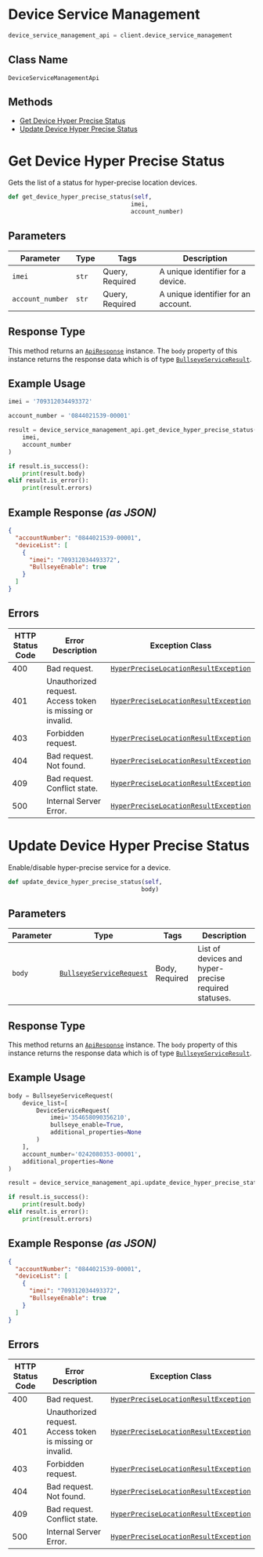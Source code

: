 # Device Service Management

```python
device_service_management_api = client.device_service_management
```

## Class Name

`DeviceServiceManagementApi`

## Methods

* [Get Device Hyper Precise Status](../../doc/controllers/device-service-management.md#get-device-hyper-precise-status)
* [Update Device Hyper Precise Status](../../doc/controllers/device-service-management.md#update-device-hyper-precise-status)


# Get Device Hyper Precise Status

Gets the list of a status for hyper-precise location devices.

```python
def get_device_hyper_precise_status(self,
                                   imei,
                                   account_number)
```

## Parameters

| Parameter | Type | Tags | Description |
|  --- | --- | --- | --- |
| `imei` | `str` | Query, Required | A unique identifier for a device. |
| `account_number` | `str` | Query, Required | A unique identifier for an account. |

## Response Type

This method returns an [`ApiResponse`](../../doc/api-response.md) instance. The `body` property of this instance returns the response data which is of type [`BullseyeServiceResult`](../../doc/models/bullseye-service-result.md).

## Example Usage

```python
imei = '709312034493372'

account_number = '0844021539-00001'

result = device_service_management_api.get_device_hyper_precise_status(
    imei,
    account_number
)

if result.is_success():
    print(result.body)
elif result.is_error():
    print(result.errors)
```

## Example Response *(as JSON)*

```json
{
  "accountNumber": "0844021539-00001",
  "deviceList": [
    {
      "imei": "709312034493372",
      "BullseyeEnable": true
    }
  ]
}
```

## Errors

| HTTP Status Code | Error Description | Exception Class |
|  --- | --- | --- |
| 400 | Bad request. | [`HyperPreciseLocationResultException`](../../doc/models/hyper-precise-location-result-exception.md) |
| 401 | Unauthorized request. Access token is missing or invalid. | [`HyperPreciseLocationResultException`](../../doc/models/hyper-precise-location-result-exception.md) |
| 403 | Forbidden request. | [`HyperPreciseLocationResultException`](../../doc/models/hyper-precise-location-result-exception.md) |
| 404 | Bad request. Not found. | [`HyperPreciseLocationResultException`](../../doc/models/hyper-precise-location-result-exception.md) |
| 409 | Bad request. Conflict state. | [`HyperPreciseLocationResultException`](../../doc/models/hyper-precise-location-result-exception.md) |
| 500 | Internal Server Error. | [`HyperPreciseLocationResultException`](../../doc/models/hyper-precise-location-result-exception.md) |


# Update Device Hyper Precise Status

Enable/disable hyper-precise service for a device.

```python
def update_device_hyper_precise_status(self,
                                      body)
```

## Parameters

| Parameter | Type | Tags | Description |
|  --- | --- | --- | --- |
| `body` | [`BullseyeServiceRequest`](../../doc/models/bullseye-service-request.md) | Body, Required | List of devices and hyper-precise required statuses. |

## Response Type

This method returns an [`ApiResponse`](../../doc/api-response.md) instance. The `body` property of this instance returns the response data which is of type [`BullseyeServiceResult`](../../doc/models/bullseye-service-result.md).

## Example Usage

```python
body = BullseyeServiceRequest(
    device_list=[
        DeviceServiceRequest(
            imei='354658090356210',
            bullseye_enable=True,
            additional_properties=None
        )
    ],
    account_number='0242080353-00001',
    additional_properties=None
)

result = device_service_management_api.update_device_hyper_precise_status(body)

if result.is_success():
    print(result.body)
elif result.is_error():
    print(result.errors)
```

## Example Response *(as JSON)*

```json
{
  "accountNumber": "0844021539-00001",
  "deviceList": [
    {
      "imei": "709312034493372",
      "BullseyeEnable": true
    }
  ]
}
```

## Errors

| HTTP Status Code | Error Description | Exception Class |
|  --- | --- | --- |
| 400 | Bad request. | [`HyperPreciseLocationResultException`](../../doc/models/hyper-precise-location-result-exception.md) |
| 401 | Unauthorized request. Access token is missing or invalid. | [`HyperPreciseLocationResultException`](../../doc/models/hyper-precise-location-result-exception.md) |
| 403 | Forbidden request. | [`HyperPreciseLocationResultException`](../../doc/models/hyper-precise-location-result-exception.md) |
| 404 | Bad request. Not found. | [`HyperPreciseLocationResultException`](../../doc/models/hyper-precise-location-result-exception.md) |
| 409 | Bad request. Conflict state. | [`HyperPreciseLocationResultException`](../../doc/models/hyper-precise-location-result-exception.md) |
| 500 | Internal Server Error. | [`HyperPreciseLocationResultException`](../../doc/models/hyper-precise-location-result-exception.md) |


